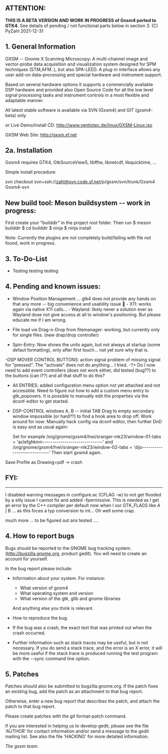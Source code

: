 ## **ATTENTION:**

**THIS IS A BETA VERSION AND WORK IN PROGRESS of Gxsm4 ported to GTK4.**
See details of pending / not functional parts below in section 3.
(C) PyZahl 2021-12-31

## 1. General Information

GXSM -- Gnome X Scanning Microscopy: A multi-channel image and
vector-probe data acquisition and visualization system designed for
SPM techniques (STM,AFM..), but also SPA-LEED. A plug-in interface
allows any user add-on data-processing and special hardware and
instrument support.

Based on several hardware options it supports a commercially available
DSP hardware and provided also Open Source Code for all the low level
signal processing tasks and instrument controls in a most flexible and
adaptable manner.

All latest stable software is available
via SVN (Gxsm4) and GIT (gxsm4-beta) only

or Live Demo/Install CD:
http://www.ventiotec.de/linux/GXSM-Linux.iso

GXSM Web Site: http://gxsm.sf.net


## 2a. Installation

Gxsm4 requires GTK4, GtkSourceView5, libfftw, libnetcdf, libquicktime, ...

Simple install procedure:

svn checkout svn+ssh://zahl@svn.code.sf.net/p/gxsm/svn/trunk/Gxsm4 Gxsm4-svn

## New build tool: Meson buildsystem -- work in progress:

First create your "builddir" in the project root folder.
Then run
$ meson builddir
$ cd builddir
$ ninja
$ ninja install

Note: Currently the plugins are not completely build/failing with file not found, work in progress.


## 3. To-Do-List

- Testing testing testing

## 4. Pending and known issues:

- Window Position Management....  gtk4 does not provide any hands on that any more -- big convenience and usability issue 🙁
		- X11: works again via native X11 calls...
		- Wayland: likely never a solution ever as Wayland dose not give access at all to window's positioning. But please educate me if I am wrong.
  
- File load vie Drag-n-Drop from filemanager: working, but currently only for single files. (new drap/drop controller)

- Spin-Entry: Now shows the units again, but not always at startup (some defaut formatting), only after first touch... not yet sure why that is.


 -DSP MOVER CONTROL BUTTONS: action signal problem of missing signal for "pressed". The "activate" does not do anything... I tried.
    -?> Do I now need to add event controllers (does not work either, did tested (bug??) to the buttons (can I??) and all that stuff to do this?

 - All ENTRIES: added configuration menu option not yet attached and not accessible. Need to figure out how to add a custom menu entry to gtk_popovers.
             It is possible to manually edit the properties via the dconf-editor to get started.

- DSP-CONTROL windows A, B -- initial TAB Drag to empty secondary window impossible (or hard??) to find a hook area to drop off. Work around for now:
Manually hack config via dconf-editor, then further DnD is easy and as usual again:
   
   Set for example
/org/gnome/gxsm4/hwi/sranger-mk23/window-01-tabs = 'aclefghkmn------------------------------'
and
/org/gnome/gxsm4/hwi/sranger-mk23/window-02-tabs = 'dijo----------------------------'
Then start gxsm4 again.

Save Profile as Drawing=pdf -> crash


## FYI:
----
I disabled warning messages in configure.ac (CFLAG -w) to not get flooded by a silly issue I cannot fix and added -fpermissive.
This is needed as I get an error by the C++ compiler per default now when I xor  GTK_FLAGS  like A | B ... as this foces a typ conversion to int...
Oh well some crap.

much more ... to be figured out ans tested ....


## 4. How to report bugs

Bugs should be reported to the GNOME bug tracking system.
(http://bugzilla.gnome.org, product gedit). You will need to create an
account for yourself.

In the bug report please include:

* Information about your system. For instance:

   - What version of gxsm4
   - What operating system and version
   - What version of the gtk, glib and gnome libraries

  And anything else you think is relevant.

* How to reproduce the bug. 

* If the bug was a crash, the exact text that was printed out when the
  crash occurred.

* Further information such as stack traces may be useful, but is not
  necessary. If you do send a stack trace, and the error is an X error,
  it will be more useful if the stack trace is produced running the test
  program with the --sync command line option.


## 5. Patches

Patches should also be submitted to bugzilla.gnome.org. If the patch
fixes an existing bug, add the patch as an attachment to that bug
report.

Otherwise, enter a new bug report that describes the patch, and attach
the patch to that bug report.

Please create patches with the git format-patch command.

If you are interested in helping us to develop gedit, please see the 
file 'AUTHOR' for contact information and/or send a message to the gedit
mailing list. See also the file 'HACKING' for more detailed information.


  *The gxsm team.*

